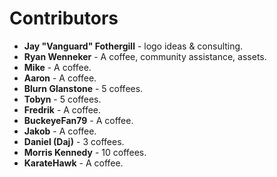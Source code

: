 # Contributors
* **Jay "Vanguard" Fothergill** - logo ideas & consulting.
* **Ryan Wenneker** - A coffee, community assistance, assets.
* **Mike** - A coffee.
* **Aaron** - A coffee.
* **Blurn Glanstone** - 5 coffees.
* **Tobyn** - 5 coffees.
* **Fredrik** - A coffee.
* **BuckeyeFan79** - A coffee.
* **Jakob** - A coffee.
* **Daniel (Daj)** - 3 coffees.
* **Morris Kennedy** - 10 coffees.
* **KarateHawk** - A coffee.

